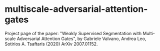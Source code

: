 # multiscale-adversarial-attention-gates
Project page of the paper:  "Weakly Supervised Segmentation with Multi-scale Adversarial Attention Gates", by Gabriele Valvano, Andrea Leo, Sotirios A. Tsaftaris (2020) ArXiv 2007.01152.
